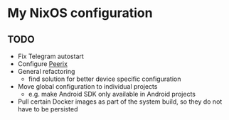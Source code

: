 # My NixOS configuration

## TODO

* Fix Telegram autostart
* Configure [Peerix](https://github.com/cid-chan/peerix)
* General refactoring
  * find solution for better device specific configuration
* Move global configuration to individual projects
  * e.g. make Android SDK only available in Android projects
* Pull certain Docker images as part of the system build, so they do not have to be persisted
